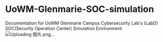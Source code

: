 # UoWM-Glenmarie-SOC-simulation
Documentation for UoWM Glenmarie Campus Cybersecurity Lab's (LabD) SOC(Security Operation Center) Simulation Environment
![Uploading 图片.png…]()
